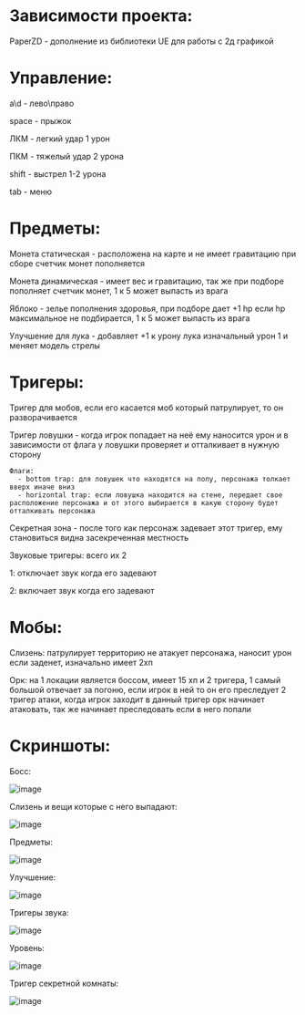 # Зависимости проекта:

PaperZD - дополнение из библиотеки UE для работы с 2д графикой 


# Управление:

a\d - лево\право

space - прыжок

ЛКМ - легкий удар 1 урон

ПКМ - тяжелый удар 2 урона

shift - выстрел 1-2 урона

tab - меню


# Предметы:

Монета статическая - расположена на карте и не имеет гравитацию при сборе счетчик монет пополняется

Монета динамическая - имеет вес и гравитацию, так же при подборе пополняет счетчик монет, 1 к 5 может выпасть из врага

Яблоко - зелье пополнения здоровья, при подборе дает +1 hp если hp максимальное не подбирается, 1 к 5 может выпасть из врага

Улучшение для лука - добавляет +1 к урону лука изначальный урон 1 и меняет модель стрелы


# Тригеры:

Тригер для мобов, если его касается моб который патрулирует, то он разворачивается

Тригер ловушки - когда игрок попадает на неё ему наносится урон и в зависимости от флага у ловушки проверяет и отталкивает в нужную сторону

    Флаги:
      - bottom trap: для ловушек что находятся на полу, персонажа толкает вверх иначе вниз
      - horizontal trap: если ловушка находится на стене, передает свое расположение персонажа и от этого выбирается в какую сторону будет отталкивать персонажа
      
Секретная зона - после того как персонаж задевает этот тригер, ему становиться видна засекреченная местность

Звуковые тригеры: всего их 2

1: отключает звук когда его задевают

2: включает звук когда его задевают


# Мобы:

Слизень: патрулирует территорию не атакует персонажа, наносит урон если заденет, изначально имеет 2хп

Орк: на 1 локации является боссом, имеет 15 хп и 2 тригера, 1 самый большой отвечает за погоню, если игрок в ней то он его преследует 2 тригер атаки, когда игрок заходит в данный тригер орк начинает атаковать, так же начинает преследовать если в него попали


# Скриншоты:

Босс:

![image](https://github.com/user-attachments/assets/22b12bf2-bbc3-4390-aaf1-1535014b12cc)

Слизень и вещи которые с него выпадают:

![image](https://github.com/user-attachments/assets/fb89edd5-f966-4108-a503-024ff2cb3560)

Предметы:

![image](https://github.com/user-attachments/assets/a0887b15-96df-4f49-a3d7-5dab5aaa8d56)

Улучшение:

![image](https://github.com/user-attachments/assets/d3969b26-0627-4912-81ee-85f3dc3e0c23)

Тригеры звука:

![image](https://github.com/user-attachments/assets/f3fd4d40-888b-4be3-8ecb-44575da41584)

Уровень:

![image](https://github.com/user-attachments/assets/9f5fabf3-c23b-41b2-a55c-7519b19e50f7)

Тригер секретной комнаты:

![image](https://github.com/user-attachments/assets/f801205d-6412-4072-957d-41c20971d25b)
